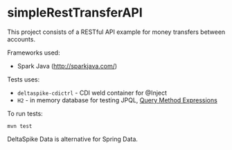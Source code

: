 # simpleRestTransferAPI
This project consists of a RESTful API example for money transfers between accounts.

Frameworks used:
* Spark Java (http://sparkjava.com/)

Tests uses:
* `deltaspike-cdictrl` - CDI weld container for @Inject
* `H2` - in memory database for testing JPQL, [Query Method Expressions](https://deltaspike.apache.org/documentation/data.html#QueryMethodExpressions)


To run tests:

    mvn test


DeltaSpike Data is alternative for Spring Data. 